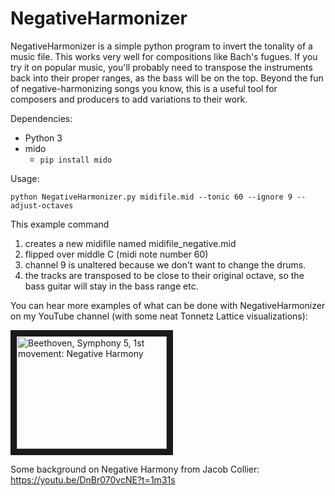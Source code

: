 # NegativeHarmonizer
NegativeHarmonizer is a simple python program to invert the tonality of a music file. This works very well for compositions like Bach's fugues. If you try it on popular music, you'll probably need to transpose the instruments back into their proper ranges, as the bass will be on the top. Beyond the fun of negative-harmonizing songs you know, this is a useful tool for composers and producers to add variations to their work.

Dependencies:
* Python 3
* mido 
    * `pip install mido`

Usage:

`python NegativeHarmonizer.py midifile.mid --tonic 60 --ignore 9 --adjust-octaves`

This example command 
1. creates a new midifile named midifile_negative.mid 
2. flipped over middle C (midi note number 60)
3. channel 9 is unaltered because we don't want to change the drums.
4. the tracks are transposed to be close to their original octave, so the bass guitar will stay in the bass range etc.


You can hear more examples of what can be done with NegativeHarmonizer on my YouTube channel (with some neat Tonnetz Lattice visualizations): 

<a href="http://www.youtube.com/watch?feature=player_embedded&v=NDDE3Omt-DY" target="_blank"><img src="http://i3.ytimg.com/vi/NDDE3Omt-DY/hqdefault.jpg" alt="Beethoven, Symphony 5, 1st movement: Negative Harmony" width="240" height="180" border="10" /></a>
 
Some background on Negative Harmony from Jacob Collier: https://youtu.be/DnBr070vcNE?t=1m31s
